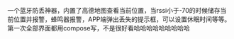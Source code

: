 一个蓝牙防丢神器，内置了高德地图查看当前位置，当rssi小于-70的时候储存当前位置并报警，蜂鸣器报警，APP端弹出丢失的提示框，可以设置休眠时间等等。
第一次全部界面都用compose写，不是很好看哈哈哈哈哈哈哈哈哈
